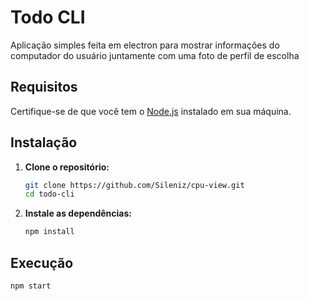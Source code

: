 # Todo CLI

Aplicação simples feita em electron para mostrar informações do computador do usuário 
juntamente com uma foto de perfil de escolha

## Requisitos

Certifique-se de que você tem o [Node.js](https://nodejs.org/) instalado em sua máquina.

## Instalação

1. **Clone o repositório:**

   ```bash
   git clone https://github.com/Sileniz/cpu-view.git
   cd todo-cli

1. **Instale as dependências:**

   ```bash
   npm install

## Execução

   ```bash
   npm start